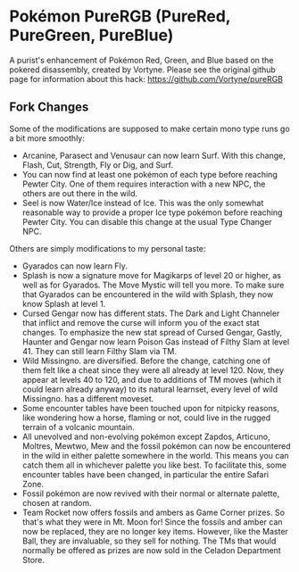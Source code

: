 # Pokémon PureRGB (PureRed, PureGreen, PureBlue)

A purist's enhancement of Pokémon Red, Green, and Blue based on the pokered disassembly, created by Vortyne. Please see the original github page for information about this hack: https://github.com/Vortyne/pureRGB

## Fork Changes

Some of the modifications are supposed to make certain mono type runs go a bit more smoothly:
- Arcanine, Parasect and Venusaur can now learn Surf. With this change,  Flash, Cut, Strength, Fly or Dig, and Surf.
- You can now find at least one pokémon of each type before reaching Pewter City. One of them requires interaction with a new NPC, the others are out there in the wild.
- Seel is now Water/Ice instead of Ice. This was the only somewhat reasonable way to provide a proper Ice type pokémon before reaching Pewter City. You can disable this change at the usual Type Changer NPC.

Others are simply modifications to my personal taste:
- Gyarados can now learn Fly.
- Splash is now a signature move for Magikarps of level 20 or higher, as well as for Gyarados. The Move Mystic will tell you more. To make sure that Gyarados can be encountered in the wild with Splash, they now know Splash at level 1.
- Cursed Gengar now has different stats. The Dark and Light Channeler that inflict and remove the curse will inform you of the exact stat changes. To emphasize the new stat spread of Cursed Gengar, Gastly, Haunter and Gengar now learn Poison Gas instead of Filthy Slam at level 41. They can still learn Filthy Slam via TM.
- Wild Missingno. are diversified. Before the change, catching one of them felt like a cheat since they were all already at level 120. Now, they appear at levels 40 to 120, and due to additions of TM moves (which it could learn already anyway) to its natural learnset, every level of wild Missingno. has a different moveset.
- Some encounter tables have been touched upon for nitpicky reasons, like wondering how a horse, flaming or not, could live in the rugged terrain of a volcanic mountain.
- All unevolved and non-evolving pokémon except Zapdos, Articuno, Moltres, Mewtwo, Mew and the fossil pokémon can now be encountered in the wild in either palette somewhere in the world. This means you can catch them all in whichever palette you like best. To facilitate this, some encounter tables have been changed, in particular the entire Safari Zone.
- Fossil pokémon are now revived with their normal or alternate palette, chosen at random.
- Team Rocket now offers fossils and ambers as Game Corner prizes. So that's what they were in Mt. Moon for! Since the fossils and amber can now be replaced, they are no longer key items. However, like the Master Ball, they are invaluable, so they sell for nothing. The TMs that would normally be offered as prizes are now sold in the Celadon Department Store.